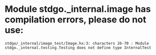 # Module stdgo._internal.image has compilation errors, please do not use:
```
stdgo/_internal/image_test/Image.hx:3: characters 26-70 : Module stdgo._internal.testing.Testing does not define type InternalTest

```

